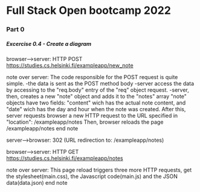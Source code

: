 # Full Stack Open bootcamp 2022

### Part 0

##### Excercise 0.4 - Create a diagram

browser-->server: HTTP POST https://studies.cs.helsinki.fi/exampleapp/new_note

note over server:
The code responsible for the POST request is quite simple.
-the data is sent as the POST method body
-server access the data by accessing to the "req.body" entry of the "req" object request.
-server, then, creates a new "note" object and adds it to the "notes" array
"note" objects have two fields: "content" wich has the actual note content, and "date" wich has the day and hour when the note was created.
After this, server requests browser a new HTTP request
to the URL specified in "location": /exampleapp/notes
Then, browser reloads the page /exampleapp/notes
end note

server-->browser: 302 (URL redirection to: /exampleapp/notes)

browser-->server: HTTP GET https://studies.cs.helsinki.fi/exampleapp/notes

note over server:
This page reload triggers three more HTTP requests,
get the stylesheet(main.css), the Javascript code(main.js) and the JSON data(data.json)
end note
